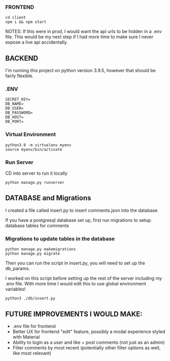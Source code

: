 ### FRONTEND
``` 
cd client
npm i && npm start
```

NOTES: If this were in prod, I would want the api urls to be hidden in a .env file. This would be my next step if I had more time to make sure I never expose a live api accidentally. 

## BACKEND
I'm running this project on python version 3.9.5, however that should be fairly flexible.

### .ENV
```
SECRET_KEY=
DB_NAME=
DB_USER=
DB_PASSWORD=
DB_HOST=
DB_PORT=
```

### Virtual Environment
```
python3.9 -m virtualenv myenv
source myenv/bin/activate
```

### Run Server
CD into server to run it locally
```
python manage.py runserver
```

## DATABASE and Migrations
I created a file called insert.py to insert comments.json into the database

If you have a postgresql database set up, first run migrations to setup database tables for comments

### Migrations to update tables in the database
```
python manage.py makemigrations 
python manage.py migrate
```

Then you can run the script in insert.py, you will need to set up the db_params.

I worked on this script before setting up the rest of the server including my .env file. With more time I would edit this to use global environment variables!

``` 
python3 ./db/insert.py 
```

## FUTURE IMPROVEMENTS I WOULD MAKE:
- .env file for frontend
- Better UX for frontend "edit" feature, possibly a modal experience styled with Material
- Ability to login as a user and like + post comments (not just as an admin)
- Filter comments by most recent (potentially other filter options as well, like most relevant)
